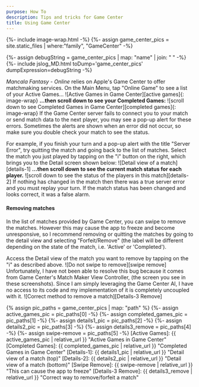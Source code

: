 ```yaml
---
purpose: How To
description: Tips and tricks for Game Center
title: Using Game Center
---
```

{%- include image-wrap.html -%}
{%- assign game_center_pics = site.static_files | where:"family", "GameCenter" -%}
<!-- debug output to js console-->
{%- assign debugString = game_center_pics | map: "name" | join: " " -%}
{%- include jslog_MD.html toDump='game_center_pics' dumpExpression=debugString -%}

  _Mancala Fantasy - Online_ relies on Apple's Game Center to offer matchmaking services. On the Main Menu, tap "Online Game" to see a list of your Active Games...
  ![Active Games in Game Center][active games]{: image-wrap}
  **...then scroll down to see your Completed Games:**
  ![scroll down to see Completed Games in Game Center][completed games]{: image-wrap}
  If the Game Center server fails to connect you to your match or send match data to the next player, you may see a pop-up alert for these errors. Sometimes the alerts are shown when an error did not occur, so make sure you double check your match to see the status.

  For example, if you finish your turn and a pop-up alert with the title "Server Error", try quitting the match and going back to the list of matches. Select the match you just played by tapping on the "i" button on the right, which brings you to the Detail screen shown below:
  ![Detail view of a match][details-1]
  **...then scroll down to see the current match status for each player.**
  ![scroll down to see the status of the players in this match][details-2]
  If nothing has changed in the match then there was a true server error and you must replay your turn. If the match status has been changed and looks correct, it was a false alarm.
#### Removing matches
  In the list of matches provided by Game Center, you can swipe to remove the matches. However this may cause the app to freeze and become unresponsive, so I recommend removing or quitting the matches by going to the detail view and selecting "Forfeit/Remove" (the label will be different depending on the state of the match, i.e. 'Active' or 'Completed').

  Access the Detail view of the match you want to remove by tapping on the "i" as described above.
  ![Do not swipe to remove][swipe remove]
  Unfortunately, I have not been able to resolve this bug because it comes from Game Center's Match Maker View Controller, (the screen you see in these screenshots). Since I am simply leveraging the Game Center AI, I have no access to its code and my implementation of it is completely uncoupled with it.
  ![Correct method to remove a match][Details-3 Remove]

{% assign pic_paths = game_center_pics | map: "path" %}
{%- assign active_games_pic = pic_paths[0] -%}
{%- assign completed_games_pic = pic_paths[1] -%}
{%- assign details1_pic = pic_paths[2] -%}
{%- assign details2_pic = pic_paths[3] -%}
{%- assign details3_remove = pic_paths[4] -%}
{%- assign swipe-remove = pic_paths[5] -%}
[Active Games]: {{ active_games_pic | relative_url }} "Active Games in Game Center"
[Completed Games]: {{ completed_games_pic | relative_url }} "Completed Games in Game Center"
[Details-1]: {{ details1_pic | relative_url }} "Detail view of a match (top)"
[Details-2]: {{ details2_pic | relative_url }} "Detail view of a match (bottom)"
[Swipe Remove]: {{ swipe-remove | relative_url }} "This can cause the app to freeze"
[Details-3 Remove]: {{ details3_remove | relative_url }} "Correct way to remove/forfeit a match"
